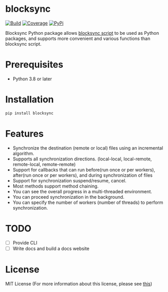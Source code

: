 # blocksync

[![Build](https://travis-ci.com/ehdgua01/blocksync.svg?branch=master)](https://travis-ci.com/ehdgua01/blocksync.svg?branch=master)
[![Coverage](https://codecov.io/gh/ehdgua01/blocksync/branch/master/graph/badge.svg)](https://codecov.io/gh/ehdgua01/blocksync/branch/master/graph/badge.svg)
[![PyPi](https://badge.fury.io/py/blocksync.svg)](https://badge.fury.io/py/blocksync.svg)

Blocksync Python package allows [blocksync script](https://github.com/theraser/blocksync) to be used as Python packages,
and supports more convenient and various functions than blocksync script.

# Prerequisites

- Python 3.8 or later

# Installation

```bash
pip install blocksync
```

# Features

- Synchronize the destination (remote or local) files using an incremental algorithm.
- Supports all synchronization directions. (local-local, local-remote, remote-local, remote-remote)
- Support for callbacks that can run before(run once or per workers), after(run once or per workers), and during synchronization of files
- Support for synchronization suspend/resume, cancel.
- Most methods support method chaining.
- You can see the overall progress in a multi-threaded environment.
- You can proceed synchronization in the background.
- You can specify the number of workers (number of threads) to perform synchronization.

# TODO
- [ ] Provide CLI
- [ ] Write docs and build a docs website

# License
MIT License (For more information about this license, please see [this](https://en.wikipedia.org/wiki/MIT_License))
